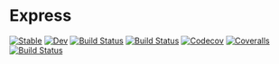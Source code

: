 # Express

[![Stable](https://img.shields.io/badge/docs-stable-blue.svg)](https://MineralsCloud.github.io/Express.jl/stable)
[![Dev](https://img.shields.io/badge/docs-dev-blue.svg)](https://MineralsCloud.github.io/Express.jl/dev)
[![Build Status](https://travis-ci.com/MineralsCloud/Express.jl.svg?branch=master)](https://travis-ci.com/MineralsCloud/Express.jl)
[![Build Status](https://ci.appveyor.com/api/projects/status/github/MineralsCloud/Express.jl?svg=true)](https://ci.appveyor.com/project/MineralsCloud/Express-jl)
[![Codecov](https://codecov.io/gh/MineralsCloud/Express.jl/branch/master/graph/badge.svg)](https://codecov.io/gh/MineralsCloud/Express.jl)
[![Coveralls](https://coveralls.io/repos/github/MineralsCloud/Express.jl/badge.svg?branch=master)](https://coveralls.io/github/MineralsCloud/Express.jl?branch=master)
[![Build Status](https://api.cirrus-ci.com/github/MineralsCloud/Express.jl.svg)](https://cirrus-ci.com/github/MineralsCloud/Express.jl)
